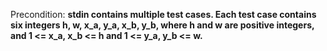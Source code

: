 Precondition: **stdin contains multiple test cases. Each test case contains six integers h, w, x_a, y_a, x_b, y_b, where h and w are positive integers, and 1 <= x_a, x_b <= h and 1 <= y_a, y_b <= w.**